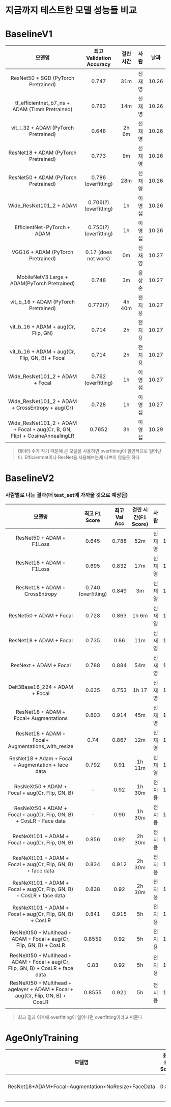 # 지금까지 테스트한 모델 성능들 비교

# BaselineV1

|                      모델명                      | 최고 Validation Accuracy | 걸린 시간 |  사람  | 날짜  |
| :----------------------------------------------: | :----------------------: | :-------: | :----: | :---: |
|       ResNet50 + SGD (PyTorch Pretrained)        |          0.747           |    31m    | 신재영 | 10.26 |
|  tf_efficientnet_b7_ns + ADAM (Timm Pretrained)  |          0.783           |    14m    | 신재영 | 10.26 |
|       vit_l_32 + ADAM (PyTorch Pretrained)       |          0.648           |   2h 6m   | 신재영 | 10.26 |
|      ResNet18 + ADAM  (PyTorch Pretrained)       |          0.773           |    9m     | 신재영 | 10.26 |
|      ResNet50 + ADAM  (PyTorch Pretrained)       |   0.786 (overfitting)    |    28m    | 신재영 | 10.26 |
|             Wide_ResNet101_2 + ADAM              |  0.706(?) (overfitting)  |    1h     | 이영섭 | 10.26 |
|           EfficientNet-PyTorch + ADAM            |  0.750(?) (overfitting)  |    1h     | 이영섭 | 10.26 |
|        VGG16 + ADAM (PyTorch Pretrained)         |   0.17 (does not work)   |    0m     | 신재영 | 10.27 |
|   MobileNetV3 Large + ADAM(PyTorch Pretrained)   |          0.748           |    3m     | 윤상준 | 10.27 |
|       vit_b_16 + ADAM (PyTorch Pretrained)       |         0.772(?)         |  4h 40m   | 전지용 | 10.27 |
|       vit_b_16 + ADAM + aug(Cr, Flip, GN)        |          0.714           |    2h     | 전지용 | 10.27 |
|  vit_b_16 + ADAM + aug(Cr, Flip, GN, B) + Focal  |          0.714           |    2h     | 전지용 | 10.27 |
|         Wide_ResNet101_2 + ADAM + Focal          |   0.762 (overfitting)    |    1h     | 이영섭 | 10.27 |
| Wide_ResNet101_2 + ADAM + CrossEntropy + aug(Cr) |          0.728           |    1h     | 이영섭 | 10.27 |
| Wide_ResNet101_2 + ADAM + Focal + aug(Cr, B, GN, Flip) + CosineAnnealingLR | 0.7652 | 3h | 이영섭| 10.29 |

> 데이터 수가 작기 때문에 큰 모델을 사용하면 overfitting이 필연적으로 일어난다. Efficientnet이나 ResNet을 사용해보는게 나쁘지 않을듯 하다

# BaselineV2

### 사람별로 나눈 결과(더 test_set에 가까울 것으로 예상됨)

|                       모델명                       |    최고 F1 Score    | 최고 Val Acc | 걸린 시간(F1 Score) |  사람  | 날짜  |            run name            |
| :------------------------------------------------: | :-----------------: | :----------: | :-----------------: | :----: | :---: | :----------------------------: |
|              ResNet50 + ADAM + F1Loss              |        0.645        |    0.788     |         52m         | 신재영 | 10.27 |              run               |
|              ResNet18 + ADAM + F1Loss              |        0.695        |    0.832     |         17m         | 신재영 | 10.27 |    run_resnet18_adam_f1loss    |
|           ResNet18 + ADAM + CrossEntropy           | 0.740 (overfitting) |    0.849     |         3m          | 신재영 | 10.27 | run_resnet18_adam_crossentropy |
|              ResNet50 + ADAM + Focal               |        0.728        |    0.863     |        1h 6m        | 신재영 | 10.27 |    run_resnet50_adam_focal     |
|              ResNet18 + ADAM + Focal               |        0.735        |     0.86     |         11m         | 신재영 | 10.27 |    run_resnet18_adam_focal     |
|               ResNext + ADAM + Focal               |        0.788        |    0.884     |         54m         | 신재영 | 10.28 |       resnext_adam_focal       |
|           Deit3Base16_224 + ADAM + Focal           |        0.635        |    0.753     |        1h 17        | 신재영 | 10.28 |      dei3base_adam_focal       |
|       ResNet18 + ADAM + Focal+ Augmentations       |        0.803        |    0.914     |         45m         | 신재영 | 10.28 |       resnet18_more_aug        |
| ResNet18 + ADAM + Focal+ Augmentations_with_resize |        0.74         |    0.867     |         12m         | 신재영 | 10.28 |   resnet18_more_aug_resized    |
| ResNet18 + Adam + Focal + Augmentation + face data |        0.792        |     0.91     |       1h 11m        | 신재영 | 10.28 |           tqdm_test            |
|  ResNeXt50 + ADAM + Focal + aug(Cr, Flip, GN, B)   |          -          |   0.92       |  1h 30m   | 전지용 | 10.28 |  Resnext50  |
|  ResNeXt50 + ADAM + Focal + aug(Cr, Flip, GN, B) + CosLR + Face data |          -          |    0.90     |  1h 30m   | 전지용 | 10.28 |  Resnext50  |
|  ResNeXt101 + ADAM + Focal + aug(Cr, Flip, GN, B)  |        0.856        |    0.92     |  2h 30m   | 전지용 | 10.29 |  Resnext101  |
|  ResNeXt101 + ADAM + Focal + aug(Cr, Flip, GN, B) + face data |        0.834        |    0.912     |  2h 30m   | 전지용 | 10.29 |  Resnext101  |
|  ResNeXt101 + ADAM + Focal + aug(Cr, Flip, GN, B) + CosLR + face data |        0.838        |    0.92     |  2h 30m   | 전지용 | 10.29 |  Resnext101  |
|  ResNeXt101 + ADAM + Focal + aug(Cr, Flip, GN, B) + CosLR |        0.841        |    0.915     |  5h    | 전지용 | 10.29 |  Resnext101 + batchsize(16)  |
|  ResNeXt50 + Multihead + ADAM + Focal + aug(Cr, Flip, GN, B) + CosLR |        0.8559        |    0.92     |   5h    | 전지용 | 10.30 |  Resnextmultihead + epoch(70)  |
|  ResNeXt50 + Multihead + ADAM + Focal + aug(Cr, Flip, GN, B) + CosLR + face data |        0.83        |    0.92     |   5h    | 전지용 | 10.30 |  Resnextmultihead + epoch(70)  |
|  ResNeXt50 + Multihead + agelayer + ADAM + Focal + aug(Cr, Flip, GN, B) + CosLR |        0.8555        |    0.921     |   5h    | 전지용 | 10.30 |  Resnextmultiagehead + epoch(70)  |
|                                                    |                     |              |                     |        |       |                                |


> 최고 결과 이후에 overfitting이 일어나면 overfitting이라고 써준다

# AgeOnlyTraining

|                       모델명                       | 최고 F1 Score | 최고 Val Acc | 걸린 시간(F1 Score) |  사람  | 날짜  | run name  |
| :------------------------------------------------: | :-----------: | :----------: | :-----------------: | :----: | :---: | :-------: |
| ResNet18+ADAM+Focal+Augmentation+NoResize+FaceData |     0.824     |    0.928     |       1h 47m        | 신재영 | 10.28 | tqdm_test |
|                                                    |               |              |                     |        |       |           |